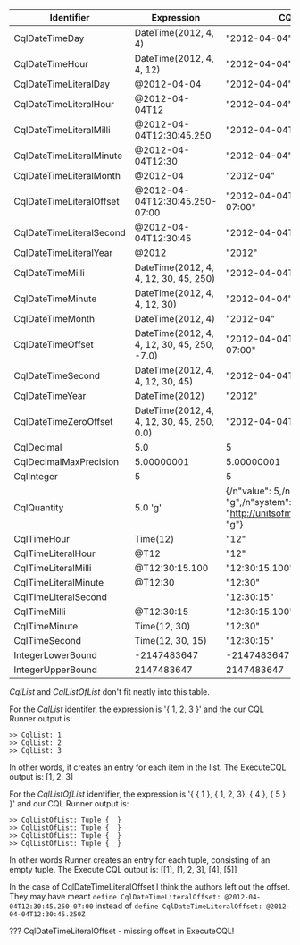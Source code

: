 |Identifier|Expression|CQL Runner|ExecuteCQL|
|---|---|---|---|
|CqlDateTimeDay|DateTime(2012, 4, 4)| "2012-04-04"|2012-04-04|
|CqlDateTimeHour|DateTime(2012, 4, 4, 12)| "2012-04-04"|2012-04-04T12|
|CqlDateTimeLiteralDay|@2012-04-04| "2012-04-04"|2012-04-04|
|CqlDateTimeLiteralHour|@2012-04-04T12| "2012-04-04"|2012-04-04T12|
|CqlDateTimeLiteralMilli|@2012-04-04T12:30:45.250| "2012-04-04T12:30:45.250Z"|2012-04-04T12:30:45.250|
|CqlDateTimeLiteralMinute|@2012-04-04T12:30| "2012-04-04"|2012-04-04T12:30|
|CqlDateTimeLiteralMonth|@2012-04| "2012-04"|2012-04|
|CqlDateTimeLiteralOffset|@2012-04-04T12:30:45.250-07:00| "2012-04-04T12:30:45.250-07:00"|2012-04-04T12:30:45.250|
|CqlDateTimeLiteralSecond|@2012-04-04T12:30:45| "2012-04-04T12:30:45Z"|2012-04-04T12:30:45|
|CqlDateTimeLiteralYear|@2012| "2012"|2012|
|CqlDateTimeMilli|DateTime(2012, 4, 4, 12, 30, 45, 250)| "2012-04-04T12:30:45.250Z"|2012-04-04T12:30:45.250|
|CqlDateTimeMinute|DateTime(2012, 4, 4, 12, 30)| "2012-04-04"|2012-04-04T12:30|
|CqlDateTimeMonth|DateTime(2012, 4)| "2012-04"|2012-04|
|CqlDateTimeOffset|DateTime(2012, 4, 4, 12, 30, 45, 250, -7.0)| "2012-04-04T12:30:45.250-07:00"|2012-04-04T12:30:45.250|
|CqlDateTimeSecond|DateTime(2012, 4, 4, 12, 30, 45)| "2012-04-04T12:30:45Z"|2012-04-04T12:30:45|
|CqlDateTimeYear|DateTime(2012)| "2012"|2012|
|CqlDateTimeZeroOffset|DateTime(2012, 4, 4, 12, 30, 45, 250, 0.0)|"2012-04-04T12:30:45.250Z"|2012-04-04T12:30:45.250|
|CqlDecimal|5.0| 5|5.0|
|CqlDecimalMaxPrecision|5.00000001| 5.00000001|5.00000001|
|CqlInteger|5| 5|5|
|CqlQuantity|5.0 'g'| {/n"value": 5,/n"unit": "g",/n"system": "http://unitsofmeasure.org",/n"code": "g"}|5.0 'g'|
|CqlTimeHour|Time(12)| "12"|12|
|CqlTimeLiteralHour|@T12| "12"|12|
|CqlTimeLiteralMilli|@T12:30:15.100| "12:30:15.100"|12:30:15.100|
|CqlTimeLiteralMinute|@T12:30| "12:30"|12:30|
|CqlTimeLiteralSecond|| "12:30:15"|12:30:15|
|CqlTimeMilli|@T12:30:15| "12:30:15.100"|12:30:15.100|
|CqlTimeMinute|Time(12, 30)| "12:30"||
|CqlTimeSecond|Time(12, 30, 15)| "12:30:15"|12:30:15|
|IntegerLowerBound|-2147483647| -2147483647||
|IntegerUpperBound|2147483647| 2147483647||

*CqlList* and *CqlListOfList* don't fit neatly into this table. 

For the *CqlList* identifer, the expression is '{ 1, 2, 3 }' and the our CQL Runner output is:
```
>> CqlList: 1
>> CqlList: 2
>> CqlList: 3
```
In other words, it creates an entry for each item in the list. The ExecuteCQL output is: [1, 2, 3]

For the *CqlListOfList* identifier, the expression is '{ { 1 }, { 1, 2, 3}, { 4 }, { 5 } }' and our CQL Runner output is: 
```
>> CqlListOfList: Tuple {  }
>> CqlListOfList: Tuple {  }
>> CqlListOfList: Tuple {  }
>> CqlListOfList: Tuple {  }
```
In other words Runner creates an entry for each tuple, consisting of an empty tuple. The Execute CQL output is: [[1], [1, 2, 3], [4], [5]]

In the case of CqlDateTimeLiteralOffset I think the authors left out the offset. They may have meant `define CqlDateTimeLiteralOffset: @2012-04-04T12:30:45.250-07:00` instead of `define CqlDateTimeLiteralOffset: @2012-04-04T12:30:45.250Z`

??? CqlDateTimeLiteralOffset - missing offset in ExecuteCQL!	